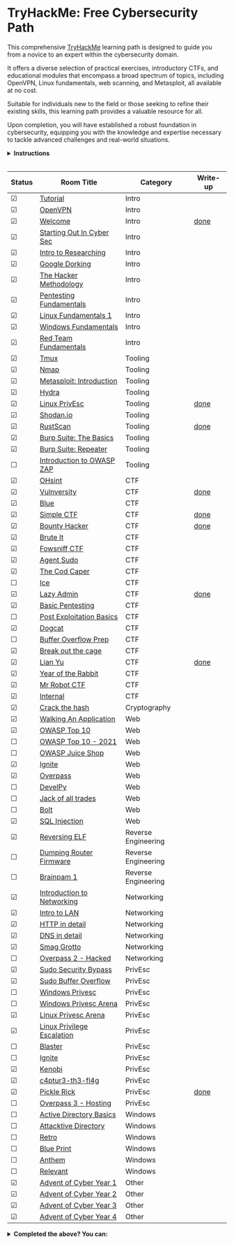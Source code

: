 # TryHackMe: Free Cybersecurity Path

This comprehensive [TryHackMe](https://tryhackme.com) learning path is designed to guide you from a novice to an expert within the cybersecurity domain. 

It offers a diverse selection of practical exercises, introductory CTFs, and educational modules that encompass a broad spectrum of topics, including OpenVPN, Linux fundamentals, web scanning, and Metasploit, all available at no cost.

Suitable for individuals new to the field or those seeking to refine their existing skills, this learning path provides a valuable resource for all.

Upon completion, you will have established a robust foundation in cybersecurity, equipping you with the knowledge and expertise necessary to tackle advanced challenges and real-world situations.

<details>
  <summary>
    <b>Instructions</b>
  </summary>

  You can find instructions on how to use this repository at [INSTRUCTIONS.md](/INSTRUCTIONS.md).
</details>

<br/>

<!-- ☐ -->
<!-- ☑ -->

| Status | Room Title                                                                    | Category            | Write-up                                 |
| ---    | ---                                                                           | ---                 | ---                                      |
| ☑      | [Tutorial](https://tryhackme.com/room/tutorial)                               | Intro               |                                          |
| ☑      | [OpenVPN](https://tryhackme.com/room/openvpn)                                 | Intro               |                                          |
| ☑      | [Welcome](https://tryhackme.com/jr/welcome)                                   | Intro               | [done](write-ups/level1/Welcome)         |
| ☑      | [Starting Out In Cyber Sec](https://tryhackme.com/room/startingoutincybersec) | Intro               |                                          |
| ☑      | [Intro to Researching](https://tryhackme.com/room/introtoresearch)            | Intro               |                                          |
| ☑      | [Google Dorking](https://tryhackme.com/room/googledorking)                    | Intro               |                                          |
| ☑      | [The Hacker Methodology](https://tryhackme.com/room/hackermethodology)        | Intro               |                                          |
| ☑      | [Pentesting Fundamentals](https://tryhackme.com/room/pentestingfundamentals)  | Intro               |                                          |
| ☑      | [Linux Fundamentals 1](https://tryhackme.com/room/linuxfundamentalspart1)     | Intro               |                                          |
| ☑      | [Windows Fundamentals](https://tryhackme.com/module/windows-fundamentals)     | Intro               |                                          |
| ☑      | [Red Team Fundamentals](https://tryhackme.com/room/redteamfundamentals)       | Intro               |                                          |
| ☑      | [Tmux](https://tryhackme.com/room/rptmux)                                     | Tooling             |                                          |
| ☑      | [Nmap](https://tryhackme.com/room/furthernmap)                                | Tooling             |                                          |
| ☑      | [Metasploit: Introduction](https://tryhackme.com/room/metasploitintro)        | Tooling             |                                          |
| ☑      | [Hydra](https://tryhackme.com/room/hydra)                                     | Tooling             |                                          |
| ☑      | [Linux PrivEsc](https://tryhackme.com/room/linuxprivesc)                      | Tooling             | [done](write-ups/level2/Linux%20PrivEsc) |
| ☑      | [Shodan.io](https://tryhackme.com/room/shodan)                                | Tooling             |                                          |
| ☑      | [RustScan](https://tryhackme.com/room/rustscan)                               | Tooling             | [done](write-ups/level2/RustScan)        |
| ☑      | [Burp Suite: The Basics](https://tryhackme.com/room/burpsuitebasics)          | Tooling             |                                          |
| ☑      | [Burp Suite: Repeater](https://tryhackme.com/room/burpsuiterepeater)          | Tooling             |                                          |
| ☐      | [Introduction to OWASP ZAP](https://tryhackme.com/room/learnowaspzap)         | Tooling             |                                          |
| ☑      | [OHsint](https://tryhackme.com/room/ohsint)                                   | CTF                 |                                          |
| ☑      | [Vulnversity](https://tryhackme.com/room/vulnversity)                         | CTF                 | [done](write-ups/level2/Vulnversity)     |
| ☑      | [Blue](https://tryhackme.com/room/blue)                                       | CTF                 |                                          |
| ☑      | [Simple CTF](https://tryhackme.com/room/easyctf)                              | CTF                 | [done](write-ups/level2/Simple%20CTF)    |
| ☑      | [Bounty Hacker](https://tryhackme.com/room/cowboyhacker)                      | CTF                 | [done](write-ups/level2/Bounty%20Hacker) |
| ☑      | [Brute It](https://tryhackme.com/room/bruteit)                                | CTF                 |                                          |
| ☑      | [Fowsniff CTF](https://tryhackme.com/room/ctf)                                | CTF                 |                                          |
| ☑      | [Agent Sudo](https://tryhackme.com/room/agentsudoctf)                         | CTF                 |                                          |
| ☑      | [The Cod Caper](https://tryhackme.com/room/thecodcaper)                       | CTF                 |                                          |
| ☐      | [Ice](https://tryhackme.com/room/ice)                                         | CTF                 |                                          |
| ☑      | [Lazy Admin](https://tryhackme.com/room/lazyadmin)                            | CTF                 | [done](write-ups/level3/Lazy%20Admin)    |
| ☑      | [Basic Pentesting](https://tryhackme.com/room/basicpentestingjt)              | CTF                 |                                          |
| ☐      | [Post Exploitation Basics](https://tryhackme.com/room/postexploit)            | CTF                 |                                          |
| ☑      | [Dogcat](https://tryhackme.com/room/dogcat)                                   | CTF                 |                                          |
| ☐      | [Buffer Overflow Prep](https://tryhackme.com/room/bufferoverflowprep)         | CTF                 |                                          |
| ☑      | [Break out the cage](https://tryhackme.com/room/breakoutthecage1)             | CTF                 |                                          |
| ☑      | [Lian Yu](https://tryhackme.com/room/lianyu)                                  | CTF                 | [done](write-ups/level8/Lian%20Yu)       |
| ☑      | [Year of the Rabbit](https://tryhackme.com/room/yearoftherabbit)              | CTF                 |                                          |
| ☑      | [Mr Robot CTF](https://tryhackme.com/room/mrrobot)                            | CTF                 |                                          |
| ☑      | [Internal](https://tryhackme.com/room/internal)                               | CTF                 |                                          |
| ☑      | [Crack the hash](https://tryhackme.com/room/crackthehash)                     | Cryptography        |                                          |
| ☑      | [Walking An Application](https://tryhackme.com/room/walkinganapplication)     | Web                 |                                          |
| ☑      | [OWASP Top 10](https://tryhackme.com/room/owasptop10)                         | Web                 |                                          |
| ☐      | [OWASP Top 10 - 2021](https://tryhackme.com/room/owasptop102021)              | Web                 |                                          |
| ☐      | [OWASP Juice Shop](https://tryhackme.com/room/owaspjuiceshop)                 | Web                 |                                          |
| ☑      | [Ignite](https://tryhackme.com/room/ignite)                                   | Web                 |                                          |
| ☑      | [Overpass](https://tryhackme.com/room/overpass)                               | Web                 |                                          |
| ☐      | [DevelPy](https://tryhackme.com/room/bsidesgtdevelpy)                         | Web                 |                                          |
| ☐      | [Jack of all trades](https://tryhackme.com/room/jackofalltrades)              | Web                 |                                          |
| ☐      | [Bolt](https://tryhackme.com/room/bolt)                                       | Web                 |                                          |
| ☑      | [SQL Injection](https://tryhackme.com/room/sqlinjectionlm)                    | Web                 |                                          |
| ☑      | [Reversing ELF](https://tryhackme.com/room/reverselfiles)                     | Reverse Engineering |                                          |
| ☐      | [Dumping Router Firmware](https://tryhackme.com/room/rfirmware)               | Reverse Engineering |                                          |
| ☐      | [Brainpam 1](https://tryhackme.com/room/brainpan)                             | Reverse Engineering |                                          |
| ☑      | [Introduction to Networking](https://tryhackme.com/room/introtonetworking)    | Networking          |                                          |
| ☑      | [Intro to LAN](https://tryhackme.com/room/introtolan)                         | Networking          |                                          |
| ☑      | [HTTP in detail](https://tryhackme.com/room/httpindetail)                     | Networking          |                                          |
| ☑      | [DNS in detail](https://tryhackme.com/room/dnsindetail)                       | Networking          |                                          |
| ☑      | [Smag Grotto](https://tryhackme.com/room/smaggrotto)                          | Networking          |                                          |
| ☐      | [Overpass 2 - Hacked](https://tryhackme.com/room/overpass2hacked)             | Networking          |                                          |
| ☑      | [Sudo Security Bypass](https://tryhackme.com/room/sudovulnsbypass)            | PrivEsc             |                                          |
| ☑      | [Sudo Buffer Overflow](https://tryhackme.com/room/sudovulnsbof)               | PrivEsc             |                                          |
| ☐      | [Windows Privesc](https://tryhackme.com/room/windows10privesc)                | PrivEsc             |                                          |
| ☐      | [Windows Privesc Arena](https://tryhackme.com/room/windowsprivescarena)       | PrivEsc             |                                          |
| ☑      | [Linux Privesc Arena](https://tryhackme.com/room/linuxprivescarena)           | PrivEsc             |                                          |
| ☑      | [Linux Privilege Escalation](https://tryhackme.com/room/linprivesc)           | PrivEsc             |                                          |
| ☐      | [Blaster](https://tryhackme.com/room/blaster)                                 | PrivEsc             |                                          |
| ☐      | [Ignite](https://tryhackme.com/room/ignite)                                   | PrivEsc             |                                          |
| ☑      | [Kenobi](https://tryhackme.com/room/kenobi)                                   | PrivEsc             |                                          |
| ☑      | [c4ptur3-th3-fl4g](https://tryhackme.com/room/c4ptur3th3fl4g)                 | PrivEsc             |                                          |
| ☑      | [Pickle Rick](https://tryhackme.com/room/picklerick)                          | PrivEsc             | [done](write-ups/level7/Pickle%20Rick)   |
| ☐      | [Overpass 3 - Hosting](https://tryhackme.com/room/overpass3hosting)           | PrivEsc             |                                          |
| ☐      | [Active Directory Basics](https://tryhackme.com/room/winadbasics)             | Windows             |                                          |
| ☐      | [Attacktive Directory](https://tryhackme.com/room/attacktivedirectory)        | Windows             |                                          |
| ☐      | [Retro](https://tryhackme.com/room/retro)                                     | Windows             |                                          |
| ☐      | [Blue Print](https://tryhackme.com/room/blueprint)                            | Windows             |                                          |
| ☐      | [Anthem](https://tryhackme.com/room/anthem)                                   | Windows             |                                          |
| ☐      | [Relevant](https://tryhackme.com/room/relevant)                               | Windows             |                                          |
| ☑      | [Advent of Cyber Year 1](https://tryhackme.com/room/25daysofchristmas)        | Other               |                                          |
| ☑      | [Advent of Cyber Year 2](https://tryhackme.com/room/adventofcyber2)           | Other               |                                          |
| ☑      | [Advent of Cyber Year 3](https://tryhackme.com/room/adventofcyber3)           | Other               |                                          |
| ☑      | [Advent of Cyber Year 4](https://tryhackme.com/room/adventofcyber4)           | Other               |                                          |

<!-- Rooms that where made private: -->
<!-- | ☑      | [Principles of Security](https://tryhackme.com/room/principlesofsecurity)| Intro               |                                          | -->
<!-- | ☑      | [Crash Course Pentesting](https://tryhackme.com/room/ccpentesting)       | Intro               |                                          | -->
<!-- | ☐      | [Sublist3r](https://tryhackme.com/room/rpsublist3r)                      | Tooling             |                                          | -->
<!-- | ☐      | [Web Scanning](https://tryhackme.com/room/rpwebscanning)                 | Tooling             |                                          | -->
<!-- | ☐      | [Intro to x86 64](https://tryhackme.com/room/introtox8664)               | Reverse Engineering |                                          | -->
<!-- | ☐      | [CC Ghidra](https://tryhackme.com/room/ccghidra)                         | Reverse Engineering |                                          | -->
<!-- | ☐      | [CC Radare2](https://tryhackme.com/room/ccradare2)                       | Reverse Engineering |                                          | -->
<!-- | ☐      | [CC Steganography](https://tryhackme.com/room/ccstego)                   | Reverse Engineering |                                          | -->
<!-- | ☐      | [Reverse Engineering](https://tryhackme.com/room/reverseengineering)     | Reverse Engineering |                                          | -->

<details>
  <summary>
    <b>Completed the above? You can:</b>
  </summary>

  - Subscribe to TryHackMe to get paths featuring subscriber-only rooms, use my [referral link](https://tryhackme.com/signup?referrer=6291c8b35002ba0050e92637) to get a ***5$*** discount!
  - New challenge rooms are released weekly, have a go at them before the write-ups come out!
  - Create your challenge rooms for TryHackMe.
  - Join the TryHackMe King of the Hill (KOTH) challenges, check out my [KOTH toolkit repository](https://github.com/migueltc13/KoTH-Tools), for a collection of tools and scripts to help you win.
  - Sign up to other platforms such as [CTF time](https://ctftime.org/) and take part in competitive CTFs.
</details>
